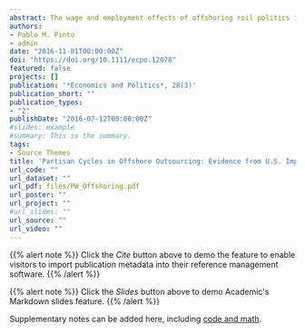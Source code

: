 ```yaml
---
abstract: The wage and employment effects of offshoring roil politics in the United States and around the world. Firms that offshore either outsource their activities to unaffiliated businesses, or internalize production by establishing subsidiaries from which they import intrafirm. We argue that the political environment in trade partner countries influences U.S. offshoring patterns in ways that have been ignored in the extant literature. Drawing on the political business cycle literature, we expect higher production costs and lower profits for firms in capital (labor) intensive sectors when the Left (Right) is in power. These partisan cycles, in turn, shape the sectoral composition of exports from the partner to the United States, and the degree to which trade is conducted intrafirm. Under a Left‐ (Right‐) leaning government in a partner country, U.S. intrafirm imports of capital‐ (labor‐) goods increase relative to total imports in these industries. Examining highly disaggregated U.S. import data, we find strong support for our argument. Our results indicate that the effect of partisan governments on offshore outsourcing depends on factor intensities of production, which vary across industries. The degree of internalization in global sourcing is shaped in part by the distributional objectives of partisan governments, and not by economic factors alone.
authors:
- Pablo M. Pinto
- admin
date: "2016-11-01T00:00:00Z"
doi: "https://doi.org/10.1111/ecpo.12078"
featured: false
projects: []
publication: '*Economics and Politics*, 28(3)'
publication_short: ""
publication_types:
- "2"
publishDate: "2016-07-12T00:00:00Z"
#slides: example
#summary: This is the summary.
tags:
- Source Themes
title: 'Partisan Cycles in Offshore Outsourcing: Evidence from U.S. Imports'
url_code: ""
url_dataset: ""
url_pdf: files/PW_Offshoring.pdf
url_poster: ""
url_project: ""
#url_slides: ""
url_source: ""
url_video: ""
---
```


{{% alert note %}}
Click the *Cite* button above to demo the feature to enable visitors to import publication metadata into their reference management software.
{{% /alert %}}

{{% alert note %}}
Click the *Slides* button above to demo Academic's Markdown slides feature.
{{% /alert %}}

Supplementary notes can be added here, including [code and math](https://sourcethemes.com/academic/docs/writing-markdown-latex/).

